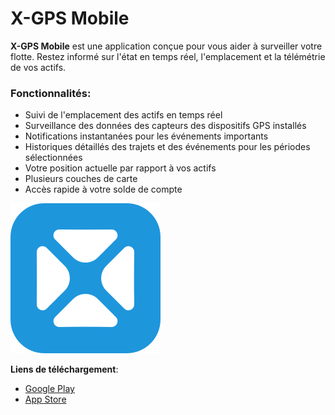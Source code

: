# X-GPS Mobile

**X-GPS Mobile** est une application conçue pour vous aider à surveiller votre flotte. Restez informé sur l'état en temps réel, l'emplacement et la télémétrie de vos actifs.

### **Fonctionnalités:**

* Suivi de l'emplacement des actifs en temps réel
* Surveillance des données des capteurs des dispositifs GPS installés
* Notifications instantanées pour les événements importants
* Historiques détaillés des trajets et des événements pour les périodes sélectionnées
* Votre position actuelle par rapport à vos actifs
* Plusieurs couches de carte
* Accès rapide à votre solde de compte

![Icône X-GPS Mobile](../../../guide-de-litilizateur/applications-mobiles-x-gps/attachments/b91b3c8d8f9e4521984f3993c3b5d958.svg)

**Liens de téléchargement**:

* [Google Play](https://play.google.com/store/apps/details?id=com.squaregps.xgps.mobile)
* [App Store](https://apps.apple.com/us/app/x-gps-mobile/id6739621705)
